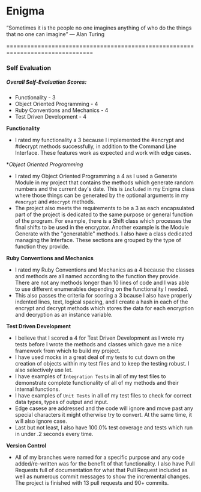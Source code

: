# Enigma


“Sometimes it is the people no one imagines anything of who do the things that no one can imagine”
― Alan Turing

===============================================================================
### Self Evaluation

##### Overall Self-Evaluation Scores:
- Functionality - 3
- Object Oriented Programming - 4
- Ruby Conventions and Mechanics - 4
- Test Driven Development - 4

**Functionality**
- I rated my functionality a 3 because I implemented the #encrypt and #decrypt methods successfully, in addition to the Command Line Interface. These features work as expected and work with edge cases.

**Object Oriented Programming*
- I rated my Object Oriented Programming a 4 as I used a Generate Module in my project that contains the methods which generate random numbers and the current day's date.  This is `included` in my Enigma class where those things can be generated by the optional arguments in my `#encrypt` and `#decrypt` methods.
- The project also meets the requirements to be a 3 as each encapsulated part of the project is dedicated to the same purpose or general function of the program.  For example, there is a Shift class which processes the final shifts to be used in the encryptor.  Another example is the Module Generate with the "generatable" methods.  I also have a class dedicated managing the Interface.  These sections are grouped by the type of function they provide.

**Ruby Conventions and Mechanics**
- I rated my Ruby Conventions and Mechanics as a 4 because the classes and methods are all named according to the function they provide.   There are not any methods longer than 10 lines of code and I was able to use different enumerables depending on the functionality I needed.
- This also passes the criteria for scoring a 3 bcause I also have properly indented lines, text, logical spacing, and I create a hash in each of the encrypt and decrypt methods which stores the data for each encryption and decryption as an instance variable.  

**Test Driven Development**
- I believe that I scored a 4 for Test Driven Development as I wrote my tests before I wrote the methods and classes which gave me a nice framework from which to build my project.
- I have used mocks in a great deal of my tests to cut down on the creation of objects within my test files and to keep the testing robust.  I also selectively use let.
- I have examples of `Integration Tests` in all of my test files to demonstrate complete functionality of all of my methods and their internal functions.  
- I have examples of `Unit Tests` in all of my test files to check for correct data types, types of output and input.
- Edge casese are addressed and the code will ignore and move past any special characters it might otherwise try to convert.  At the same time, it will also ignore case.
- Last but not least, I also have 100.0% test coverage and tests which run in under .2 seconds every time.

**Version Control**
- All of my branches were named for a specific purpose and any code added/re-written was for the benefit of that functionality.  I also have Pull Requests full of documentation for what that Pull Request included as well as numerous commit messages to show the incremental changes.  The project is finished with 13 pull requests and 90+ commits.
